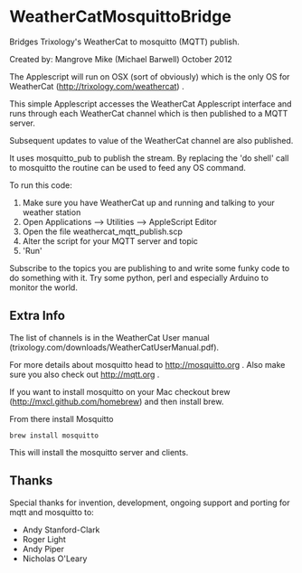 WeatherCatMosquittoBridge
=========================

Bridges Trixology's WeatherCat to mosquitto (MQTT) publish.


Created by: Mangrove Mike (Michael Barwell) October 2012

The Applescript will run on OSX (sort of obviously) which is the only OS for
WeatherCat (http://trixology.com/weathercat) .

This simple Applescript accesses the WeatherCat Applescript interface and runs through
each WeatherCat channel which is then published to a MQTT server.

Subsequent updates to value of the WeatherCat channel are also published. 

It uses mosquitto_pub to publish the stream. By replacing the 'do shell' call to 
mosquitto the routine can be used to feed any OS command.

To run this code:
1. Make sure you have WeatherCat up and running and talking to your weather station
2. Open Applications --> Utilities --> AppleScript Editor
3. Open the file weathercat_mqtt_publish.scp
4. Alter the script for your MQTT server and topic
5. 'Run'

Subscribe to the topics you are publishing to and write some funky code to do 
something with it. Try some python, perl and especially Arduino to monitor the world.

Extra Info
----------

The list of channels is in the WeatherCat User manual (trixology.com/downloads/WeatherCatUserManual.pdf).

For more details about mosquitto head to http://mosquitto.org .
Also make sure you also check out http://mqtt.org .

If you want to install mosquitto on your Mac checkout brew (http://mxcl.github.com/homebrew)
and then install brew.

From there install Mosquitto

	brew install mosquitto

This will install the mosquitto server and clients.




Thanks
------
Special thanks for invention, development, ongoing support and porting for mqtt and mosquitto to:
* Andy Stanford-Clark
* Roger Light
* Andy Piper
* Nicholas O'Leary






